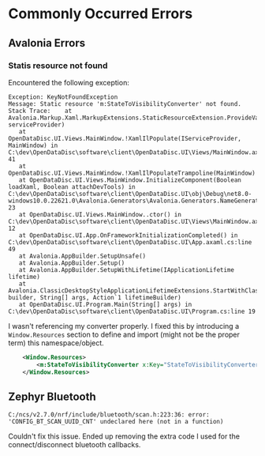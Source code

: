 # Commonly Occurred Errors

## Avalonia Errors

### Statis resource not found

Encountered the following exception:
```
Exception: KeyNotFoundException
Message: Static resource 'm:StateToVisibilityConverter' not found.
Stack Trace:    at Avalonia.Markup.Xaml.MarkupExtensions.StaticResourceExtension.ProvideValue(IServiceProvider serviceProvider)
   at OpenDataDisc.UI.Views.MainWindow.!XamlIlPopulate(IServiceProvider, MainWindow) in C:\dev\OpenDataDisc\software\client\OpenDataDisc.UI\Views/MainWindow.axaml:line 41
   at OpenDataDisc.UI.Views.MainWindow.!XamlIlPopulateTrampoline(MainWindow)
   at OpenDataDisc.UI.Views.MainWindow.InitializeComponent(Boolean loadXaml, Boolean attachDevTools) in C:\dev\OpenDataDisc\software\client\OpenDataDisc.UI\obj\Debug\net8.0-windows10.0.22621.0\Avalonia.Generators\Avalonia.Generators.NameGenerator.AvaloniaNameSourceGenerator\OpenDataDisc.UI.Views.MainWindow.g.cs:line 23
   at OpenDataDisc.UI.Views.MainWindow..ctor() in C:\dev\OpenDataDisc\software\client\OpenDataDisc.UI\Views\MainWindow.axaml.cs:line 12
   at OpenDataDisc.UI.App.OnFrameworkInitializationCompleted() in C:\dev\OpenDataDisc\software\client\OpenDataDisc.UI\App.axaml.cs:line 49
   at Avalonia.AppBuilder.SetupUnsafe()
   at Avalonia.AppBuilder.Setup()
   at Avalonia.AppBuilder.SetupWithLifetime(IApplicationLifetime lifetime)
   at Avalonia.ClassicDesktopStyleApplicationLifetimeExtensions.StartWithClassicDesktopLifetime(AppBuilder builder, String[] args, Action`1 lifetimeBuilder)
   at OpenDataDisc.UI.Program.Main(String[] args) in C:\dev\OpenDataDisc\software\client\OpenDataDisc.UI\Program.cs:line 19
```

I wasn't referencing my converter properly. I fixed this by introducing a `Window.Resources` section to define and import (might not be the proper term) this namespace/object.

```xml
	<Window.Resources>
		<m:StateToVisibilityConverter x:Key="StateToVisibilityConverter" />
	</Window.Resources>
```

## Zephyr Bluetooth

`C:/ncs/v2.7.0/nrf/include/bluetooth/scan.h:223:36: error: 'CONFIG_BT_SCAN_UUID_CNT' undeclared here (not in a function)`

Couldn't fix this issue. Ended up removing the extra code I used for the connect/disconnect bluetooth callbacks.